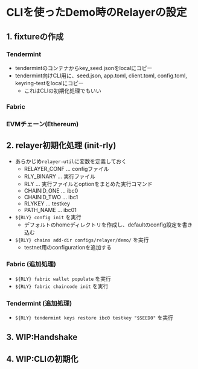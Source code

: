 # CLIを使ったDemo時のRelayerの設定

## 1. fixtureの作成

### Tendermint

- tendermintのコンテナからkey_seed.jsonをlocalにコピー
- tendermint向けCLI用に、seed.json, app.toml, client.toml, config.toml, keyring-testをlocalにコピー
  - これはCLIの初期化処理でもいい

### Fabric

### EVMチェーン(Ethereum)

## 2. relayer初期化処理 (init-rly)

- あらかじめ`relayer-util`に変数を定義しておく
  - RELAYER_CONF ... configファイル
  - RLY_BINARY ... 実行ファイル
  - RLY ... 実行ファイルとoptionをまとめた実行コマンド
  - CHAINID_ONE ... ibc0
  - CHAINID_TWO ... ibc1
  - RLYKEY ... testkey
  - PATH_NAME ... ibc01
- `${RLY} config init` を実行
  - デフォルトのhomeディレクトリを作成し、defaultのconfig設定を書き込む
- `${RLY} chains add-dir configs/relayer/demo/` を実行
  - testnet用のconfigurationを追加する

### Fabric (追加処理)

- `${RLY} fabric wallet populate` を実行
- `${RLY} fabric chaincode init` を実行

### Tendermint (追加処理)

- `${RLY} tendermint keys restore ibc0 testkey "$SEED0"` を実行

## 3. WIP:Handshake

## 4. WIP:CLIの初期化
